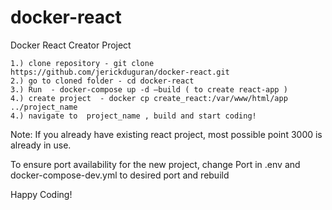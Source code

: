 # docker-react
Docker React Creator Project
```
1.) clone repository - git clone https://github.com/jerickduguran/docker-react.git 
2.) go to cloned folder - cd docker-react
3.) Run  - docker-compose up -d —build ( to create react-app )
4.) create project  - docker cp create_react:/var/www/html/app ../project_name 
4.) navigate to  project_name , build and start coding!
```
Note:
If you already have existing react project, most possible point 3000 is already in use.

To ensure port availability for the new project, change Port  in .env and docker-compose-dev.yml to desired port and rebuild

Happy Coding!
